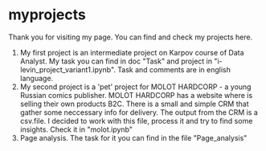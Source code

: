 # myprojects
Thank you for visiting my page. You can find and check my projects here. 
1) My first project is an intermediate project on Karpov course of Data Analyst. My task you can find in doc "Task" and project in "i-levin_project_variant1.ipynb". Task and comments are in english language.
2) My second project is a 'pet' project for MOLOT HARDCORP - a young Russian comics publisher. MOLOT HARDCORP has a website where is selling their own products B2C. There is a small and simple CRM that gather some neccessary info for delivery. The output from the CRM is a csv.file. I decided to work with this file, process it and try to find some insights. Check it in "molot.ipynb"
3) Page analysis. The task for it you can find in the file "Page_analysis"
